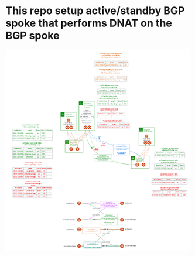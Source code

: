 # This repo setup active/standby BGP spoke that performs DNAT on the BGP spoke

![diagram](dnat-on-active-standby-bgp-spoke.png)